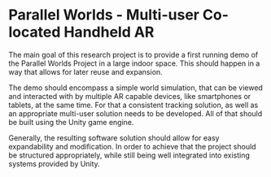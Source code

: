 # Parallel Worlds - Multi-user Co-located Handheld AR
The main goal of this research project is to provide a first running demo of the Parallel Worlds Project in a large indoor space. 
This should happen in a way that allows for later reuse and expansion.

The demo should encompass a simple world simulation, that can be viewed and interacted with by multiple AR capable devices, like smartphones or tablets, at the same time. 
For that a consistent tracking solution, as well as an appropriate multi-user solution needs to be developed. 
All of that should be built using the Unity game engine.

Generally, the resulting software solution should allow for easy expandability and modification. 
In order to achieve that the project should be structured appropriately, while still being well integrated into existing systems provided by Unity.
